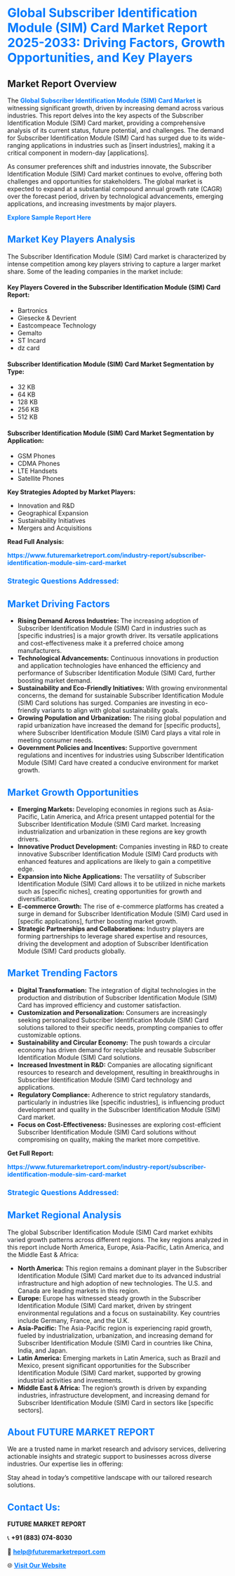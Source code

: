 <h1 style="color: #007BFF;">Global Subscriber Identification Module (SIM) Card Market Report 2025-2033: Driving Factors, Growth Opportunities, and Key Players</h1>

<section id="overview">
<h2>Market Report Overview</h2>
<p>The <a href="https://www.futuremarketreport.com/industry-report/subscriber-identification-module-sim-card-market" style="color: #007BFF; text-decoration: none;"><strong>Global Subscriber Identification Module (SIM) Card Market</strong></a> is witnessing significant growth, driven by increasing demand across various industries. This report delves into the key aspects of the Subscriber Identification Module (SIM) Card market, providing a comprehensive analysis of its current status, future potential, and challenges. The demand for Subscriber Identification Module (SIM) Card has surged due to its wide-ranging applications in industries such as [insert industries], making it a critical component in modern-day [applications].</p>
<p>As consumer preferences shift and industries innovate, the Subscriber Identification Module (SIM) Card market continues to evolve, offering both challenges and opportunities for stakeholders. The global market is expected to expand at a substantial compound annual growth rate (CAGR) over the forecast period, driven by technological advancements, emerging applications, and increasing investments by major players.</p>
</section>

<section id="overview">
<p><a href="https://www.futuremarketreport.com/request-sample/reportId=76556" style="color: #007BFF; text-decoration: none;"><strong>Explore Sample Report Here</strong></a></p>
</section>

<section id="key-players">
<h2 style="color: #007BFF;">Market Key Players Analysis</h2>
<p>The Subscriber Identification Module (SIM) Card market is characterized by intense competition among key players striving to capture a larger market share. Some of the leading companies in the market include:</p>
<h4>Key Players Covered in the Subscriber Identification Module (SIM) Card Report:</h4>
<ul><li>Bartronics</li><li>Giesecke &amp; Devrient</li><li>Eastcompeace Technology</li><li>Gemalto</li><li>ST Incard</li><li>dz card</li></ul>
<h4>Subscriber Identification Module (SIM) Card Market Segmentation by Type:</h4>
<ul><li>32 KB</li><li>64 KB</li><li>128 KB</li><li>256 KB</li><li>512 KB</li></ul>

<h4>Subscriber Identification Module (SIM) Card Market Segmentation by Application:</h4>
<ul><li>GSM Phones</li><li>CDMA Phones</li><li>LTE Handsets</li><li>Satellite Phones</li></ul>
<p><strong>Key Strategies Adopted by Market Players:</strong></p>
<ul>
<li>Innovation and R&D</li>
<li>Geographical Expansion</li>
<li>Sustainability Initiatives</li>
<li>Mergers and Acquisitions</li>
</ul>
</section>

<section>
<p><strong>Read Full Analysis: </strong></p><a href="https://www.futuremarketreport.com/industry-report/subscriber-identification-module-sim-card-market" style="color: #007BFF; text-decoration: none;"><strong>https://www.futuremarketreport.com/industry-report/subscriber-identification-module-sim-card-market</strong></a>
<h3 style="color: #007BFF;">Strategic Questions Addressed:</h3>
</section>

<section id="driving-factors">
<h2 style="color: #007BFF;">Market Driving Factors</h2>
<ul>
<li><strong>Rising Demand Across Industries:</strong> The increasing adoption of Subscriber Identification Module (SIM) Card in industries such as [specific industries] is a major growth driver. Its versatile applications and cost-effectiveness make it a preferred choice among manufacturers.</li>
<li><strong>Technological Advancements:</strong> Continuous innovations in production and application technologies have enhanced the efficiency and performance of Subscriber Identification Module (SIM) Card, further boosting market demand.</li>
<li><strong>Sustainability and Eco-Friendly Initiatives:</strong> With growing environmental concerns, the demand for sustainable Subscriber Identification Module (SIM) Card solutions has surged. Companies are investing in eco-friendly variants to align with global sustainability goals.</li>
<li><strong>Growing Population and Urbanization:</strong> The rising global population and rapid urbanization have increased the demand for [specific products], where Subscriber Identification Module (SIM) Card plays a vital role in meeting consumer needs.</li>
<li><strong>Government Policies and Incentives:</strong> Supportive government regulations and incentives for industries using Subscriber Identification Module (SIM) Card have created a conducive environment for market growth.</li>
</ul>
</section>

<section id="growth-opportunities">
<h2 style="color: #007BFF;">Market Growth Opportunities</h2>
<ul>
<li><strong>Emerging Markets:</strong> Developing economies in regions such as Asia-Pacific, Latin America, and Africa present untapped potential for the Subscriber Identification Module (SIM) Card market. Increasing industrialization and urbanization in these regions are key growth drivers.</li>
<li><strong>Innovative Product Development:</strong> Companies investing in R&D to create innovative Subscriber Identification Module (SIM) Card products with enhanced features and applications are likely to gain a competitive edge.</li>
<li><strong>Expansion into Niche Applications:</strong> The versatility of Subscriber Identification Module (SIM) Card allows it to be utilized in niche markets such as [specific niches], creating opportunities for growth and diversification.</li>
<li><strong>E-commerce Growth:</strong> The rise of e-commerce platforms has created a surge in demand for Subscriber Identification Module (SIM) Card used in [specific applications], further boosting market growth.</li>
<li><strong>Strategic Partnerships and Collaborations:</strong> Industry players are forming partnerships to leverage shared expertise and resources, driving the development and adoption of Subscriber Identification Module (SIM) Card products globally.</li>
</ul>
</section>

<section id="trending-factors">
<h2 style="color: #007BFF;">Market Trending Factors</h2>
<ul>
<li><strong>Digital Transformation:</strong> The integration of digital technologies in the production and distribution of Subscriber Identification Module (SIM) Card has improved efficiency and customer satisfaction.</li>
<li><strong>Customization and Personalization:</strong> Consumers are increasingly seeking personalized Subscriber Identification Module (SIM) Card solutions tailored to their specific needs, prompting companies to offer customizable options.</li>
<li><strong>Sustainability and Circular Economy:</strong> The push towards a circular economy has driven demand for recyclable and reusable Subscriber Identification Module (SIM) Card solutions.</li>
<li><strong>Increased Investment in R&D:</strong> Companies are allocating significant resources to research and development, resulting in breakthroughs in Subscriber Identification Module (SIM) Card technology and applications.</li>
<li><strong>Regulatory Compliance:</strong> Adherence to strict regulatory standards, particularly in industries like [specific industries], is influencing product development and quality in the Subscriber Identification Module (SIM) Card market.</li>
<li><strong>Focus on Cost-Effectiveness:</strong> Businesses are exploring cost-efficient Subscriber Identification Module (SIM) Card solutions without compromising on quality, making the market more competitive.</li>
</ul>
</section>

<section>
<p><strong>Get Full Report: </strong></p><a href="https://www.futuremarketreport.com/industry-report/subscriber-identification-module-sim-card-market" style="color: #007BFF; text-decoration: none;"><strong>https://www.futuremarketreport.com/industry-report/subscriber-identification-module-sim-card-market</strong></a>
<h3 style="color: #007BFF;">Strategic Questions Addressed:</h3>
</section>


<section id="regional-analysis">
<h2 style="color: #007BFF;">Market Regional Analysis</h2>
<p>The global Subscriber Identification Module (SIM) Card market exhibits varied growth patterns across different regions. The key regions analyzed in this report include North America, Europe, Asia-Pacific, Latin America, and the Middle East & Africa:</p>
<ul>
<li><strong>North America:</strong> This region remains a dominant player in the Subscriber Identification Module (SIM) Card market due to its advanced industrial infrastructure and high adoption of new technologies. The U.S. and Canada are leading markets in this region.</li>
<li><strong>Europe:</strong> Europe has witnessed steady growth in the Subscriber Identification Module (SIM) Card market, driven by stringent environmental regulations and a focus on sustainability. Key countries include Germany, France, and the U.K.</li>
<li><strong>Asia-Pacific:</strong> The Asia-Pacific region is experiencing rapid growth, fueled by industrialization, urbanization, and increasing demand for Subscriber Identification Module (SIM) Card in countries like China, India, and Japan.</li>
<li><strong>Latin America:</strong> Emerging markets in Latin America, such as Brazil and Mexico, present significant opportunities for the Subscriber Identification Module (SIM) Card market, supported by growing industrial activities and investments.</li>
<li><strong>Middle East & Africa:</strong> The region’s growth is driven by expanding industries, infrastructure development, and increasing demand for Subscriber Identification Module (SIM) Card in sectors like [specific sectors].</li>
</ul>
</section>

<footer>
<h2 style="color: #007BFF;">About FUTURE MARKET REPORT</h2>
<p>We are a trusted name in market research and advisory services, delivering actionable insights and strategic support to businesses across diverse industries. Our expertise lies in offering:</p>

<p>Stay ahead in today’s competitive landscape with our tailored research solutions.</p>

<h2 style="color: #007BFF;">Contact Us:</h2>
<p><strong>FUTURE MARKET REPORT</strong></p>
<p>📞 <strong>+91 (883) 074-8030</strong></p>
<p>📧 <strong><a href="mailto:help@futuremarketreport.com" style="color: #007BFF;">help@futuremarketreport.com</a></strong></p>
<p>🌐 <strong><a href="https://www.futuremarketreport.com/" style="color: #007BFF;">Visit Our Website</a></strong></p>
</footer>
